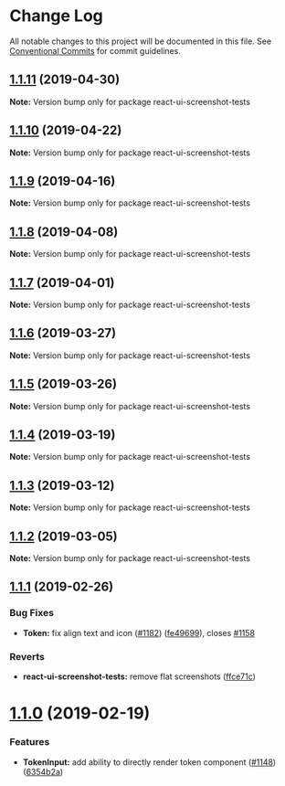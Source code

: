 # Change Log

All notable changes to this project will be documented in this file.
See [Conventional Commits](https://conventionalcommits.org) for commit guidelines.

## [1.1.11](https://github.com/skbkontur/retail-ui/compare/react-ui-screenshot-tests@1.1.10...react-ui-screenshot-tests@1.1.11) (2019-04-30)

**Note:** Version bump only for package react-ui-screenshot-tests





## [1.1.10](https://github.com/skbkontur/retail-ui/compare/react-ui-screenshot-tests@1.1.9...react-ui-screenshot-tests@1.1.10) (2019-04-22)

**Note:** Version bump only for package react-ui-screenshot-tests





## [1.1.9](https://github.com/skbkontur/retail-ui/compare/react-ui-screenshot-tests@1.1.8...react-ui-screenshot-tests@1.1.9) (2019-04-16)

**Note:** Version bump only for package react-ui-screenshot-tests





## [1.1.8](https://github.com/skbkontur/retail-ui/compare/react-ui-screenshot-tests@1.1.7...react-ui-screenshot-tests@1.1.8) (2019-04-08)

**Note:** Version bump only for package react-ui-screenshot-tests





## [1.1.7](https://github.com/skbkontur/retail-ui/compare/react-ui-screenshot-tests@1.1.6...react-ui-screenshot-tests@1.1.7) (2019-04-01)

**Note:** Version bump only for package react-ui-screenshot-tests





## [1.1.6](https://github.com/skbkontur/retail-ui/compare/react-ui-screenshot-tests@1.1.5...react-ui-screenshot-tests@1.1.6) (2019-03-27)

**Note:** Version bump only for package react-ui-screenshot-tests





## [1.1.5](https://github.com/skbkontur/retail-ui/compare/react-ui-screenshot-tests@1.1.4...react-ui-screenshot-tests@1.1.5) (2019-03-26)

**Note:** Version bump only for package react-ui-screenshot-tests





## [1.1.4](https://github.com/skbkontur/retail-ui/compare/react-ui-screenshot-tests@1.1.3...react-ui-screenshot-tests@1.1.4) (2019-03-19)

**Note:** Version bump only for package react-ui-screenshot-tests





## [1.1.3](https://github.com/skbkontur/retail-ui/compare/react-ui-screenshot-tests@1.1.2...react-ui-screenshot-tests@1.1.3) (2019-03-12)

**Note:** Version bump only for package react-ui-screenshot-tests





## [1.1.2](https://github.com/skbkontur/retail-ui/compare/react-ui-screenshot-tests@1.1.1...react-ui-screenshot-tests@1.1.2) (2019-03-05)

**Note:** Version bump only for package react-ui-screenshot-tests

## [1.1.1](https://github.com/skbkontur/retail-ui/compare/react-ui-screenshot-tests@1.1.0...react-ui-screenshot-tests@1.1.1) (2019-02-26)

### Bug Fixes

- **Token:** fix align text and icon ([#1182](https://github.com/skbkontur/retail-ui/issues/1182)) ([fe49699](https://github.com/skbkontur/retail-ui/commit/fe49699)), closes [#1158](https://github.com/skbkontur/retail-ui/issues/1158)

### Reverts

- **react-ui-screenshot-tests:** remove flat screenshots ([ffce71c](https://github.com/skbkontur/retail-ui/commit/ffce71c))

# [1.1.0](https://github.com/skbkontur/retail-ui/compare/react-ui-screenshot-tests@1.0.0...react-ui-screenshot-tests@1.1.0) (2019-02-19)

### Features

- **TokenInput:** add ability to directly render token component ([#1148](https://github.com/skbkontur/retail-ui/issues/1148)) ([6354b2a](https://github.com/skbkontur/retail-ui/commit/6354b2a))
